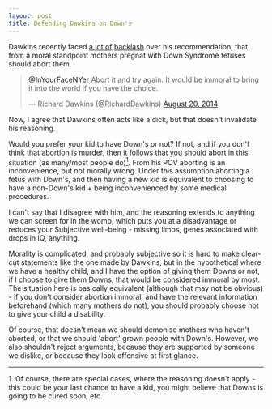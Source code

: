 ```yaml
---
layout: post
title: Defending Dawkins on Down's
---
```


Dawkins recently faced [a lot of](http://www.theguardian.com/science/2014/aug/21/richard-dawkins-immoral-not-to-abort-a-downs-syndrome-foetus) [backlash](http://www.independent.co.uk/news/people/richard-dawkins-on-babies-with-down-syndrome-abort-it-and-try-again-it-would-be-immoral-to-bring-it-into-the-world-9681549.html) over his recommendation, that from a moral standpoint mothers pregnat with Down Syndrome fetuses should abort them.
<blockquote class="twitter-tweet" lang="en"><p><a href="https://twitter.com/InYourFaceNYer">@InYourFaceNYer</a> Abort it and try again. It would be immoral to bring it into the world if you have the choice.</p>&mdash; Richard Dawkins (@RichardDawkins) <a href="https://twitter.com/RichardDawkins/statuses/502106262088466432">August 20, 2014</a></blockquote>
<script async src="//platform.twitter.com/widgets.js" charset="utf-8"></script>

Now, I agree that Dawkins often acts like a dick, but that doesn't invalidate his reasoning.

Would you prefer your kid to have Down's or not? If not, and if you don't think that abortion is murder, then it follows that you should abort in this situation (as many/most people do)<a href='#N1'><sup>1</sup></a>. From his POV aborting is an inconvenience, but not morally wrong. Under this assumption aborting a fetus with Down's, and then having a new kid is equivalent to choosing to have a non-Down's kid + being inconvenienced by some medical procedures.

I can't say that I disagree with him, and the reasoning extends to anything we can screen for in the womb, which puts you at a disadvantage or reduces your Subjective well-being - missing limbs, genes associated with drops in IQ, anything.


Morality is complicated, and probably subjective so it is hard to make clear-cut statements like the one made by Dawkins, but in the hypothetical where we have a healthy child, and I have the option of giving them Downs or not, if I choose to give them Downs, that would be considered immoral by most. The situation here is basically equivalent (although that may not be obvious) - if you don't consider abortion immoral, and have the relevant information beforehand (which many mothers do not), you should probably choose not to give your child a disability.

Of course, that doesn't mean we should demonise mothers who haven't aborted, or that we should 'abort' grown people with Down's. However, we also shouldn't reject arguments, because they are supported by someone we dislike, or because they look offensive at first glance.  

---
<a id='N1' style='text-decoration: none'>1. Of course, there are special cases, where the reasoning doesn't apply - this could be your last chance to have a kid, you might believe that Downs is going to be cured soon, etc. <a/>

